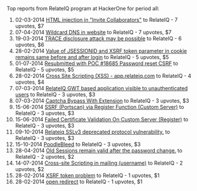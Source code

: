 Top reports from RelateIQ program at HackerOne for period all:

1. 02-03-2014 [HTML injection in "Invite Collaborators"](https://hackerone.com/reports/2735) to RelateIQ - 7 upvotes, $7
2. 07-04-2014 [Wildcard DNS in website](https://hackerone.com/reports/6353) to RelateIQ - 7 upvotes, $7
3. 19-03-2014 [TRACE disclosure attack may be possible](https://hackerone.com/reports/4409) to RelateIQ - 6 upvotes, $6
4. 28-02-2014 [Value of JSESSIONID  and XSRF token parameter in cookie remains same before and after login](https://hackerone.com/reports/2421) to RelateIQ - 5 upvotes, $5
5. 01-07-2014 [Resubmitted with POC #18685 Password reset CSRF](https://hackerone.com/reports/18698) to RelateIQ - 5 upvotes, $5
6. 28-02-2014 [Cross Site Scripting (XSS) - app.relateiq.com](https://hackerone.com/reports/2439) to RelateIQ - 4 upvotes, $4
7. 07-03-2014 [RelateIQ GWT based application visible to unauthenticated users](https://hackerone.com/reports/3432) to RelateIQ - 3 upvotes, $3
8. 07-03-2014 [Captcha Bypass With Extension](https://hackerone.com/reports/3441) to RelateIQ - 3 upvotes, $3
9. 15-06-2014 [SSRF (Portscan) via Register Function (Custom Server)](https://hackerone.com/reports/16571) to RelateIQ - 3 upvotes, $3
10. 15-06-2014 [Failed Certificate Validation On Custom Server (Register)](https://hackerone.com/reports/16568) to RelateIQ - 3 upvotes, $3
11. 09-10-2014 [Relateiq SSLv3 deprecated protocol vulnerability.](https://hackerone.com/reports/30852) to RelateIQ - 3 upvotes, $3
12. 15-10-2014 [PoodleBleed](https://hackerone.com/reports/31415) to RelateIQ - 3 upvotes, $3
13. 28-04-2014 [Old Sessions remain valid after the password change.](https://hackerone.com/reports/10186) to RelateIQ - 2 upvotes, $2
14. 14-07-2014 [Cross-site Scripting in mailing (username)](https://hackerone.com/reports/20049) to RelateIQ - 2 upvotes, $2
15. 28-02-2014 [XSRF token problem](https://hackerone.com/reports/2427) to RelateIQ - 1 upvotes, $1
16. 28-02-2014 [open redirect](https://hackerone.com/reports/2414) to RelateIQ - 1 upvotes, $1
